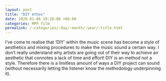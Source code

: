 ```yaml
---
layout: post
title: "DIY ethos"
date: 2020-01-06 19:28:00 +00:00
categories: MPP film
permalink: /:categories/:day/:month/:year/:title.html
---
```


I’ve come to realise that ‘DIY’ within the music scene has become a style of aesthetics and mixing procedures to make the music sound a certain way. I don’t really understand why artists are going out of their way to achieve an aesthetic that connotes a lack of time and effort! DIY is an method not a style. Therefore there is a limitless amount of ways a DIY project can sound (without necessarily letting the listener know the methodology underpinning it).
